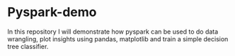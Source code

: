 # Pyspark-demo
In this repository I will demonstrate how pyspark can be used to do data wrangling, plot insights using pandas, matplotlib and train a simple decision tree classifier.
